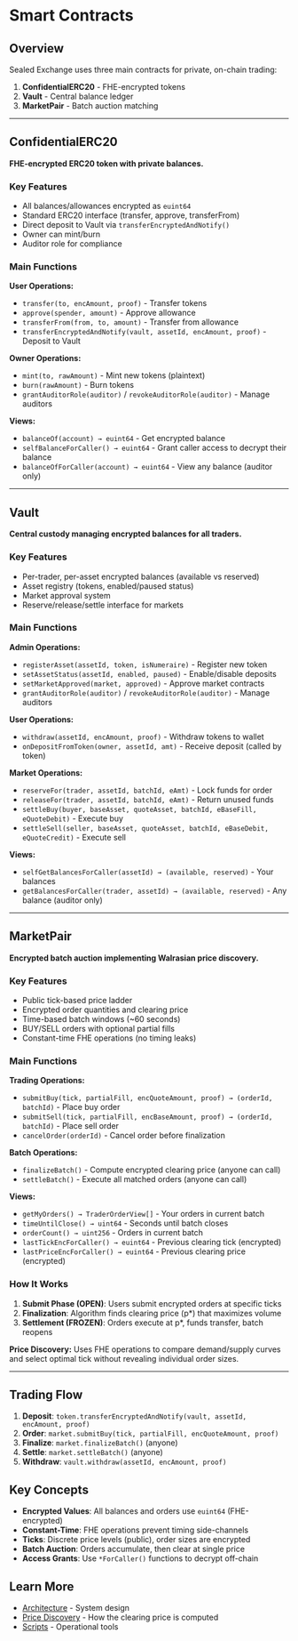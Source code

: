 # Smart Contracts

## Overview

Sealed Exchange uses three main contracts for private, on-chain trading:

1. **ConfidentialERC20** - FHE-encrypted tokens
2. **Vault** - Central balance ledger
3. **MarketPair** - Batch auction matching

---

## ConfidentialERC20

**FHE-encrypted ERC20 token with private balances.**

### Key Features
- All balances/allowances encrypted as `euint64`
- Standard ERC20 interface (transfer, approve, transferFrom)
- Direct deposit to Vault via `transferEncryptedAndNotify()`
- Owner can mint/burn
- Auditor role for compliance

### Main Functions

**User Operations:**
- `transfer(to, encAmount, proof)` - Transfer tokens
- `approve(spender, amount)` - Approve allowance
- `transferFrom(from, to, amount)` - Transfer from allowance
- `transferEncryptedAndNotify(vault, assetId, encAmount, proof)` - Deposit to Vault

**Owner Operations:**
- `mint(to, rawAmount)` - Mint new tokens (plaintext)
- `burn(rawAmount)` - Burn tokens
- `grantAuditorRole(auditor)` / `revokeAuditorRole(auditor)` - Manage auditors

**Views:**
- `balanceOf(account) → euint64` - Get encrypted balance
- `selfBalanceForCaller() → euint64` - Grant caller access to decrypt their balance
- `balanceOfForCaller(account) → euint64` - View any balance (auditor only)

---

## Vault

**Central custody managing encrypted balances for all traders.**

### Key Features
- Per-trader, per-asset encrypted balances (available vs reserved)
- Asset registry (tokens, enabled/paused status)
- Market approval system
- Reserve/release/settle interface for markets

### Main Functions

**Admin Operations:**
- `registerAsset(assetId, token, isNumeraire)` - Register new token
- `setAssetStatus(assetId, enabled, paused)` - Enable/disable deposits
- `setMarketApproved(market, approved)` - Approve market contracts
- `grantAuditorRole(auditor)` / `revokeAuditorRole(auditor)` - Manage auditors

**User Operations:**
- `withdraw(assetId, encAmount, proof)` - Withdraw tokens to wallet
- `onDepositFromToken(owner, assetId, amt)` - Receive deposit (called by token)

**Market Operations:**
- `reserveFor(trader, assetId, batchId, eAmt)` - Lock funds for order
- `releaseFor(trader, assetId, batchId, eAmt)` - Return unused funds
- `settleBuy(buyer, baseAsset, quoteAsset, batchId, eBaseFill, eQuoteDebit)` - Execute buy
- `settleSell(seller, baseAsset, quoteAsset, batchId, eBaseDebit, eQuoteCredit)` - Execute sell

**Views:**
- `selfGetBalancesForCaller(assetId) → (available, reserved)` - Your balances
- `getBalancesForCaller(trader, assetId) → (available, reserved)` - Any balance (auditor only)

---

## MarketPair

**Encrypted batch auction implementing Walrasian price discovery.**

### Key Features
- Public tick-based price ladder
- Encrypted order quantities and clearing price
- Time-based batch windows (~60 seconds)
- BUY/SELL orders with optional partial fills
- Constant-time FHE operations (no timing leaks)

### Main Functions

**Trading Operations:**
- `submitBuy(tick, partialFill, encQuoteAmount, proof) → (orderId, batchId)` - Place buy order
- `submitSell(tick, partialFill, encBaseAmount, proof) → (orderId, batchId)` - Place sell order
- `cancelOrder(orderId)` - Cancel order before finalization

**Batch Operations:**
- `finalizeBatch()` - Compute encrypted clearing price (anyone can call)
- `settleBatch()` - Execute all matched orders (anyone can call)

**Views:**
- `getMyOrders() → TraderOrderView[]` - Your orders in current batch
- `timeUntilClose() → uint64` - Seconds until batch closes
- `orderCount() → uint256` - Orders in current batch
- `lastTickEncForCaller() → euint64` - Previous clearing tick (encrypted)
- `lastPriceEncForCaller() → euint64` - Previous clearing price (encrypted)

### How It Works

1. **Submit Phase (OPEN)**: Users submit encrypted orders at specific ticks
2. **Finalization**: Algorithm finds clearing price (p*) that maximizes volume
3. **Settlement (FROZEN)**: Orders execute at p*, funds transfer, batch reopens

**Price Discovery:** Uses FHE operations to compare demand/supply curves and select optimal tick without revealing individual order sizes.

---

## Trading Flow

1. **Deposit**: `token.transferEncryptedAndNotify(vault, assetId, encAmount, proof)`
2. **Order**: `market.submitBuy(tick, partialFill, encQuoteAmount, proof)`
3. **Finalize**: `market.finalizeBatch()` (anyone)
4. **Settle**: `market.settleBatch()` (anyone)
5. **Withdraw**: `vault.withdraw(assetId, encAmount, proof)`

## Key Concepts

- **Encrypted Values**: All balances and orders use `euint64` (FHE-encrypted)
- **Constant-Time**: FHE operations prevent timing side-channels
- **Ticks**: Discrete price levels (public), order sizes are encrypted
- **Batch Auction**: Orders accumulate, then clear at single price
- **Access Grants**: Use `*ForCaller()` functions to decrypt off-chain

## Learn More

- [Architecture](./ARCHITECTURE.md) - System design
- [Price Discovery](./PRICE_DISCOVERY.md) - How the clearing price is computed
- [Scripts](./SCRIPTS.md) - Operational tools
